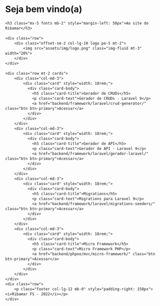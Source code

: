 <div class="container">
    <h1 class="display-6 fonts mb-2"> Seja bem vindo(a)</h1>

    <h3 class="ms-5 fonts mb-2" style="margin-left: 50px">Ao site do Ribamar</h3>

    <div class="row">
        <div class="offset-sm-2 col-lg-10 logo pe-5 mt-2">
            <img src="assets/img/logo.png" class="img-fluid mt-3" width="20%">
        </div>
    </div>

    <div class="row mt-2 cards">
        <div class="col-md-3">
            <div class="card" style="width: 18rem;">
              <div class="card-body">
                <h5 class="card-title">Gerador de CRUDs</h5>
                <p class="card-text">Gerador de CRUDs - Laravel 9</p>
                <a href="backend/framework/laravel/crud-generator/" class="btn btn-primary">Acessar</a>
              </div>
            </div>
        </div>
        <div class="col-md-3">
            <div class="card" style="width: 18rem;">
              <div class="card-body">
                <h5 class="card-title">Gerador de API</h5>
                <p class="card-text">Gerador de API - Laravel 9</p>
                <a href="backend/framework/laravel/gerador-laravel/" class="btn btn-primary">Acessar</a>
              </div>
            </div>
        </div>
        <div class="col-md-3">
            <div class="card" style="width: 18rem;">
              <div class="card-body">
                <h5 class="card-title">Migrations</h5>
                <p class="card-text">Migrations para Laravel 9</p>
                <a href="backend/framework/laravel/migrations-seeders/" class="btn btn-primary">Acessar</a>
              </div>
            </div>
        </div>
        <div class="col-md-3">
            <div class="card" style="width: 18rem;">
              <div class="card-body">
                <h5 class="card-title">Micro Framework</h5>
                <p class="card-text">Micro Framework PHP</p>
                <a href="backend/phpoo/mvc/micro-framework/" class="btn btn-primary">Acessar</a>
              </div>
            </div>
        </div>
    </div> 
    <div class="row">
        <p class="footer col-lg-12 mb-0" style="padding-right: 150px"><i>Ribamar FS - 2022</i></p>
    </div>
</div>


